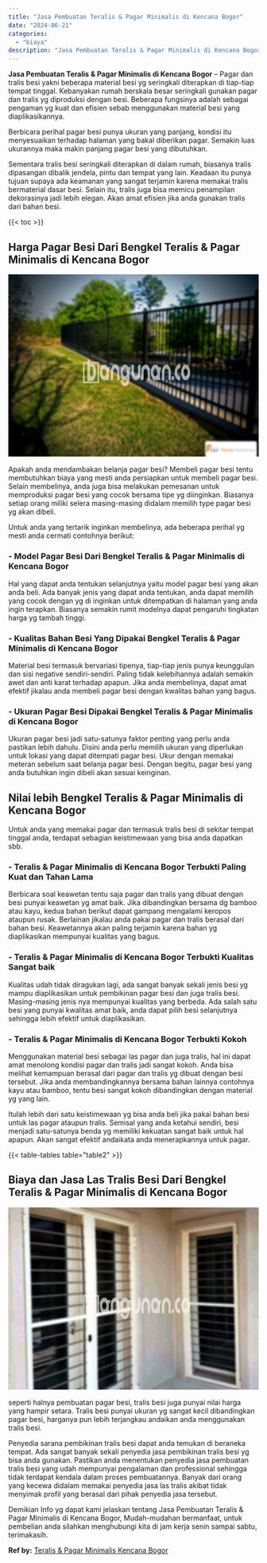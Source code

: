 ```yaml
---
title: "Jasa Pembuatan Teralis & Pagar Minimalis di Kencana Bogor"
date: "2024-06-21"
categories: 
  - "biaya"
description: "Jasa Pembuatan Teralis & Pagar Minimalis di Kencana Bogor. Demikian Info yg dapat kami jelaskan tentang Jasa Pembuatan Teralis & Pagar Minimalis di Kencana B..."
---
```


**Jasa Pembuatan Teralis & Pagar Minimalis di Kencana Bogor** – Pagar dan tralis besi yakni beberapa material besi yg seringkali diterapkan di tiap-tiap tempat tinggal. Kebanyakan rumah berskala besar seringkali gunakan pagar dan tralis yg diproduksi dengan besi. Beberapa fungsinya adalah sebagai pengaman yg kuat dan efisien sebab menggunakan material besi yang diaplikasikannya.

Berbicara perihal pagar besi punya ukuran yang panjang, kondisi itu menyesuaikan terhadap halaman yang bakal diberikan pagar. Semakin luas ukurannya maka makin panjang pagar besi yang dibutuhkan.

Sementara tralis besi seringkali diterapkan di dalam rumah, biasanya tralis dipasangan dibalik jendela, pintu dan tempat yang lain. Keadaan itu punya tujuan supaya ada keamanan yang sangat terjamin karena memakai tralis bermaterial dasar besi. Selain itu, tralis juga bisa memicu penampilan dekorasinya jadi lebih elegan. Akan amat efisien jika anda gunakan tralis dari bahan besi.

{{< toc >}}

## Harga Pagar Besi Dari Bengkel Teralis & Pagar Minimalis di Kencana Bogor

![Jasa Pembuatan Teralis & Pagar Minimalis di Kencana Bogor](/images/pagar-minimalis-murah-46.png)

Apakah anda mendambakan belanja pagar besi? Membeli pagar besi tentu membutuhkan biaya yang mesti anda persiapkan untuk membeli pagar besi. Selain membelinya, anda juga bisa melakukan pemesanan untuk memproduksi pagar besi yang cocok bersama tipe yg diinginkan. Biasanya setiap orang miliki selera masing-masing didalam memilih type pagar besi yg akan dibeli.

Untuk anda yang tertarik inginkan membelinya, ada beberapa perihal yg mesti anda cermati contohnya berikut:
### \- Model Pagar Besi Dari Bengkel Teralis & Pagar Minimalis di Kencana Bogor

Hal yang dapat anda tentukan selanjutnya yaitu model pagar besi yang akan anda beli. Ada banyak jenis yang dapat anda tentukan, anda dapat memilih yang cocok dengan yg di inginkan untuk ditempatkan di halaman yang anda ingin terapkan. Biasanya semakin rumit modelnya dapat pengaruhi tingkatan harga yg tambah tinggi.

### \- Kualitas Bahan Besi Yang Dipakai Bengkel Teralis & Pagar Minimalis di Kencana Bogor

Material besi termasuk bervariasi tipenya, tiap-tiap jenis punya keunggulan dan sisi negative sendiri-sendiri. Paling tidak kelebihannya adalah semakin awet dan anti karat terhadap apapun. Jika anda membelinya, dapat amat efektif jikalau anda membeli pagar besi dengan kwalitas bahan yang bagus.

### \- Ukuran Pagar Besi Dipakai Bengkel Teralis & Pagar Minimalis di Kencana Bogor

Ukuran pagar besi jadi satu-satunya faktor penting yang perlu anda pastikan lebih dahulu. Disini anda perlu memilih ukuran yang diperlukan untuk lokasi yang dapat ditempati pagar besi. Ukur dengan memakai meteran sebelum saat belanja pagar besi. Dengan begitu, pagar besi yang anda butuhkan ingin dibeli akan sesuai keinginan.

## Nilai lebih Bengkel Teralis & Pagar Minimalis di Kencana Bogor

Untuk anda yang memakai pagar dan termasuk tralis besi di sekitar tempat tinggal anda, terdapat sebagian keistimewaan yang bisa anda dapatkan sbb.

### \- Teralis & Pagar Minimalis di Kencana Bogor Terbukti Paling Kuat dan Tahan Lama

Berbicara soal keawetan tentu saja pagar dan tralis yang dibuat dengan besi punyai keawetan yg amat baik. Jika dibandingkan bersama dg bamboo atau kayu, kedua bahan berikut dapat gampang mengalami keropos ataupun rusak. Berlainan jikalau anda pakai pagar dan tralis berasal dari bahan besi. Keawetannya akan paling terjamin karena bahan yg diaplikasikan mempunyai kualitas yang bagus.

### \- Teralis & Pagar Minimalis di Kencana Bogor Terbukti Kualitas Sangat baik

Kualitas udah tidak diragukan lagi, ada sangat banyak sekali jenis besi yg mampu diaplikasikan untuk pembikinan pagar besi dan juga tralis besi. Masing-masing jenis nya mempunyai kualitas yang berbeda. Ada salah satu besi yang punyai kwalitas amat baik, anda dapat pilih besi selanjutnya sehingga lebih efektif untuk diaplikasikan.

### \- Teralis & Pagar Minimalis di Kencana Bogor Terbukti Kokoh

Menggunakan material besi sebagai las pagar dan juga tralis, hal ini dapat amat menolong kondisi pagar dan tralis jadi sangat kokoh. Anda bisa melihat kemampuan berasal dari pagar dan tralis yg dibuat dengan besi tersebut. Jika anda membandingkannya bersama bahan lainnya contohnya kayu atau bamboo, tentu besi sangat kokoh dibandingkan dengan material yg yang lain.

Itulah lebih dari satu keistimewaan yg bisa anda beli jika pakai bahan besi untuk las pagar ataupun tralis. Semisal yang anda ketahui sendiri, besi menjadi satu-satunya benda yg memiliki kekuatan sangat baik untuk hal apapun. Akan sangat efektif andaikata anda menerapkannya untuk pagar.

{{< table-tables table="table2" >}}

## Biaya dan Jasa Las Tralis Besi Dari Bengkel Teralis & Pagar Minimalis di Kencana Bogor

![Jasa Pembuatan Teralis & Pagar Minimalis di Kencana Bogor](/images/teralis-minimalis-murah-16.png)

seperti halnya pembuatan pagar besi, tralis besi juga punyai nilai harga yang hampir setara. Tralis besi punyai ukuran yg sangat kecil dibandingkan pagar besi, harganya pun lebih terjangkau andaikan anda menggunakan tralis besi.

Penyedia sarana pembikinan tralis besi dapat anda temukan di beraneka tempat. Ada sangat banyak sekali penyedia jasa pembikinan tralis besi yg bisa anda gunakan. Pastikan anda menentukan penyedia jasa pembuatan tralis besi yang udah mempunyai pengalaman dan professional sehingga tidak terdapat kendala dalam proses pembuatannya. Banyak dari orang yang kecewa didalam memakai penyedia jasa las tralis akibat tidak menyimak profil yang berasal dari pihak penyedia jasa tersebut.

Demikian Info yg dapat kami jelaskan tentang Jasa Pembuatan Teralis & Pagar Minimalis di Kencana Bogor, Mudah-mudahan bermanfaat, untuk pembelian anda silahkan menghubungi kita di jam kerja senin sampai sabtu, terimakasih.

**Ref by:** [Teralis & Pagar Minimalis Kencana Bogor](https://id.wikipedia.org/wiki/Teralis)
